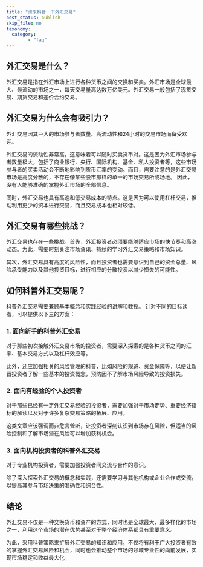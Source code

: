 ```yaml
---
title: "谁来科普一下外汇交易"
post_status: publish
skip_file: no
taxonomy:
  category:
        - "faq"
---
```


## 外汇交易是什么？

外汇交易是指在外汇市场上进行各种货币之间的交换和买卖。外汇市场是全球最大、最流动的市场之一，每天交易量高达数万亿美元。外汇交易一般包括了现货交易、期货交易和差价合约交易。

## 外汇交易为什么会有吸引力？

外汇交易因其巨大的市场参与者数量、高流动性和24小时的交易市场而备受欢迎。

外汇交易的流动性非常高，这意味着可以随时买卖货币对。这是因为外汇市场参与者数量极大，包括了商业银行、央行、国际机构、基金、私人投资者等，这些市场参与者的买卖活动会不断地影响到货币汇率的变动。而且，需要注意的是外汇交易市场是高度分散的，不存在像某些股市那样的单一的市场交易所或场地。 因此，没有人能够准确的掌握外汇市场的全部信息。

同时，外汇交易也具有高速和低交易成本的特点。这是因为可以使用杠杆交易，推动利用更少的资本进行交易，而且交易成本也相对较低。

## 外汇交易有哪些挑战？

外汇交易也存在一些挑战。首先，外汇投资者必须要能够适应市场的快节奏和高涨动态。为此，需要时刻关注市场资讯、持续的学习外汇交易策略和市场知识。

其次，外汇交易具有高度的风险性，而且投资者也需要意识到自己的资金总量、风险承受能力以及其他投资目标，进行相应的分散投资以减少损失的可能性。

## 如何科普外汇交易呢？

科普外汇交易需要兼顾基本概念和实践经验的讲解和教授。 针对不同的目标读者，可以提供以下三的方案：

### 1. 面向新手的科普外汇交易

对于那些初次接触外汇交易市场的投资者，需要深入探索的是各种货币之间的汇率、基本交易方式以及杠杆效应等。

此外，还应加强相关的风险管理的科普，比如风险的规避、资金保障等，以便让新晋投资者了解一些基本的投资概念，预防因不了解市场风险导致的投资损失。

### 2. 面向有经验的个人投资者

对于那些已经有一定外汇交易经验的投资者，需要加强对于市场走势、重要经济指标的解读以及对于许多复杂交易策略的拓展、应用。

这类文章应该强调而非危言耸听，让投资者深刻认识到市场存在风险，但适当的风险控制和了解市场潜在风险可以增加获利机会。

### 3. 面向机构投资者的科普外汇交易

对于专业机构投资者，需要加强投资者间交流与合作的意识。

除了深入探索外汇交易的概念和实践，还需要学习与其他机构或企业合作或交流，以提高其参与市场决策的准确性和综合性。

## 结论

外汇交易不仅是一种交换货币和资产的方式，同时也是全球最大、最多样化的市场之一，利用这个市场的潜在优势甚至对于整个经济体系都具有重要意义。

为此，采用科普策略来扩展外汇交易的知识和应用，不仅将有利于广大投资者有效的掌握外汇交易风险和机会，同时也会推动整个市场的领域专业性的向前发展，实现市场稳定和收益最大化。
